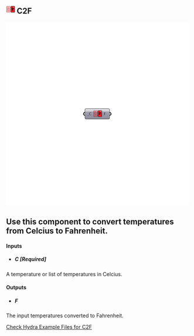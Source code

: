 ## ![](../../images/icons/C2F.png) C2F

![](../../images/500x500/C2F.png)

Use this component to convert temperatures from Celcius to Fahrenheit.
 -
 

#### Inputs
* ##### C [Required]
A temperature or list of temperatures in Celcius.

#### Outputs
* ##### F
The input temperatures converted to Fahrenheit.


[Check Hydra Example Files for C2F](https://hydrashare.github.io/hydra/index.html?keywords=Ladybug_C2F)